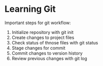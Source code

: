 # Learning Git

Important steps for git workflow:

1. Initialize repository with git init
2. Create changes to project files
3. Check status of thnose files with git status
4. Stage changes for commit
5. Commit changes to version history
6. Review previous changes with git log

